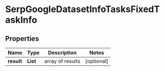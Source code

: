 # SerpGoogleDatasetInfoTasksFixedTaskInfo


## Properties

| Name | Type | Description | Notes |
|------------ | ------------- | ------------- | -------------|
**result** | **List<SerpGoogleDatasetInfoTasksFixedResultInfo>** | array of results |[optional]|